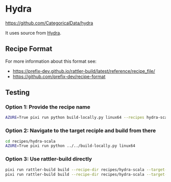 # Hydra


https://github.com/CategoricalData/hydra

It uses source from [Hydra](https://github.com/CategoricalData/hydra/tags).

## Recipe Format

For more information about this format see:
* https://prefix-dev.github.io/rattler-build/latest/reference/recipe_file/
* https://github.com/prefix-dev/recipe-format

## Testing

### Option 1: Provide the recipe name

```bash
AZURE=True pixi run python build-locally.py linux64 --recipes hydra-scala
```

### Option 2: Navigate to the target reciple and build from there

```bash
cd recipes/hydra-scala
AZURE=True pixi run python ../../build-locally.py linux64
```

### Option 3: Use rattler-build directly

```bash
pixi run rattler-build build --recipe-dir recipes/hydra-scala --target-platform linux-64
pixi run rattler-build build --recipe-dir recipes/hydra-scala --target-platform linux-64 --variant-config .ci_support/linux64.yaml
```
